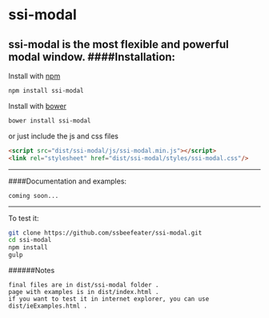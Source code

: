 # ssi-modal

ssi-modal is the most flexible and powerful modal window.
####Installation:
---

Install with [npm](https://www.npmjs.com/)

```sh
npm install ssi-modal
```

Install with [bower](http://bower.io/)

```sh
bower install ssi-modal
```

or just include the js and css files
```html
<script src="dist/ssi-modal/js/ssi-modal.min.js"></script>
<link rel="stylesheet" href="dist/ssi-modal/styles/ssi-modal.css"/> 
```
---
####Documentation and examples:
```
coming soon...
```



---
To test it:
```sh
git clone https://github.com/ssbeefeater/ssi-modal.git
cd ssi-modal
npm install
gulp
```

######Notes

```
final files are in dist/ssi-modal folder .
page with examples is in dist/index.html .
if you want to test it in internet explorer, you can use dist/ieExamples.html .
```
